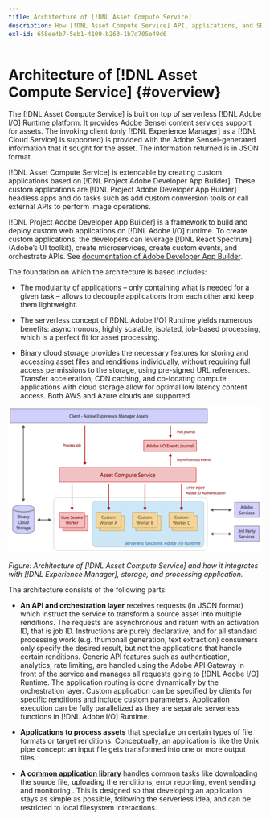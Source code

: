```yaml
---
title: Architecture of [!DNL Asset Compute Service]
description: How [!DNL Asset Compute Service] API, applications, and SDK work together to provide a cloud-native asset processing service.
exl-id: 658ee4b7-5eb1-4109-b263-1b7d705e49d6
---
```

# Architecture of [!DNL Asset Compute Service] {#overview}

The [!DNL Asset Compute Service] is built on top of serverless [!DNL Adobe I/O] Runtime platform. It provides Adobe Sensei content services support for assets. The invoking client (only [!DNL Experience Manager] as a [!DNL Cloud Service] is supported) is provided with the Adobe Sensei-generated information that it sought for the asset. The information returned is in JSON format.

[!DNL Asset Compute Service] is extendable by creating custom applications based on [!DNL Project Adobe Developer App Builder]. These custom applications are [!DNL Project Adobe Developer App Builder] headless apps and do tasks such as add custom conversion tools or call external APIs to perform image operations.

[!DNL Project Adobe Developer App Builder] is a framework to build and deploy custom web applications on [!DNL Adobe I/O] runtime. To create custom applications, the developers can leverage [!DNL React Spectrum] (Adobe’s UI toolkit), create microservices, create custom events, and orchestrate APIs. See [documentation of Adobe Developer App Builder](https://developer.adobe.com/app-builder/docs/overview).

The foundation on which the architecture is based includes:

* The modularity of applications – only containing what is needed for a given task – allows to decouple applications from each other and keep them lightweight.

* The serverless concept of [!DNL Adobe I/O] Runtime yields numerous benefits: asynchronous, highly scalable, isolated, job-based processing, which is a perfect fit for asset processing.

* Binary cloud storage provides the necessary features for storing and accessing asset files and renditions individually, without requiring full access permissions to the storage, using pre-signed URL references. Transfer acceleration, CDN caching, and co-locating compute applications with cloud storage allow for optimal low latency content access. Both AWS and Azure clouds are supported.

![Architecture of Asset Compute Service](assets/architecture-diagram.png)

*Figure: Architecture of [!DNL Asset Compute Service] and how it integrates with [!DNL Experience Manager], storage, and processing application.*

The architecture consists of the following parts:

* **An API and orchestration layer** receives requests (in JSON format) which instruct the service to transform a source asset into multiple renditions. The requests are asynchronous and return with an activation ID, that is job ID. Instructions are purely declarative, and for all standard processing work (e.g. thumbnail generation, text extraction) consumers only specify the desired result, but not the applications that handle certain renditions. Generic API features such as authentication, analytics, rate limiting, are handled using the Adobe API Gateway in front of the service and manages all requests going to [!DNL Adobe I/O] Runtime. The application routing is done dynamically by the orchestration layer. Custom application can be specified by clients for specific renditions and include custom parameters. Application execution can be fully parallelized as they are separate serverless functions in [!DNL Adobe I/O] Runtime.

* **Applications to process assets** that specialize on certain types of file formats or target renditions. Conceptually, an application is like the Unix pipe concept: an input file gets transformed into one or more output files.

* **A [common application library](https://github.com/adobe/asset-compute-sdk)** handles common tasks like downloading the source file, uploading the renditions, error reporting, event sending and monitoring . This is designed so that developing an application stays as simple as possible, following the serverless idea, and can be restricted to local filesystem interactions.

<!-- TBD:

* About the YAML file?
* minimize description to custom applications
* remove all internal stuff (e.g. Photoshop application, API Gateway) from text and diagram
* update diagram to focus on 3rd party custom applications ONLY
* Explain important transactions/handshakes?
* Flow of assets/control? See the illustration on the Nui diagrams wiki.
* Illustrations. See the SVG shared by Alex.
* Exceptions? Limitations? Call-outs? Gotchas?
* Do we want to add what basic processing is not available currently, that is expected by existing AEM customers?
-->
